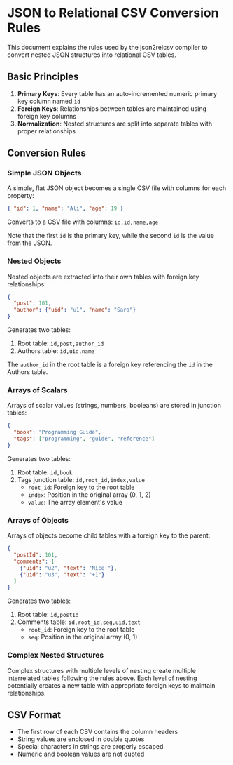 # JSON to Relational CSV Conversion Rules

This document explains the rules used by the json2relcsv compiler to convert nested JSON structures into relational CSV tables.

## Basic Principles

1. **Primary Keys**: Every table has an auto-incremented numeric primary key column named `id`
2. **Foreign Keys**: Relationships between tables are maintained using foreign key columns
3. **Normalization**: Nested structures are split into separate tables with proper relationships

## Conversion Rules

### Simple JSON Objects

A simple, flat JSON object becomes a single CSV file with columns for each property:

```json
{ "id": 1, "name": "Ali", "age": 19 }
```

Converts to a CSV file with columns: `id,id,name,age`

Note that the first `id` is the primary key, while the second `id` is the value from the JSON.

### Nested Objects

Nested objects are extracted into their own tables with foreign key relationships:

```json
{
  "post": 101,
  "author": {"uid": "u1", "name": "Sara"}
}
```

Generates two tables:
1. Root table: `id,post,author_id`
2. Authors table: `id,uid,name`

The `author_id` in the root table is a foreign key referencing the `id` in the Authors table.

### Arrays of Scalars

Arrays of scalar values (strings, numbers, booleans) are stored in junction tables:

```json
{
  "book": "Programming Guide",
  "tags": ["programming", "guide", "reference"]
}
```

Generates two tables:
1. Root table: `id,book`
2. Tags junction table: `id,root_id,index,value`
   - `root_id`: Foreign key to the root table
   - `index`: Position in the original array (0, 1, 2)
   - `value`: The array element's value

### Arrays of Objects

Arrays of objects become child tables with a foreign key to the parent:

```json
{
  "postId": 101,
  "comments": [
    {"uid": "u2", "text": "Nice!"},
    {"uid": "u3", "text": "+1"}
  ]
}
```

Generates two tables:
1. Root table: `id,postId`
2. Comments table: `id,root_id,seq,uid,text`
   - `root_id`: Foreign key to the root table
   - `seq`: Position in the original array (0, 1)

### Complex Nested Structures

Complex structures with multiple levels of nesting create multiple interrelated tables following the rules above. Each level of nesting potentially creates a new table with appropriate foreign keys to maintain relationships.

## CSV Format

- The first row of each CSV contains the column headers
- String values are enclosed in double quotes
- Special characters in strings are properly escaped
- Numeric and boolean values are not quoted
